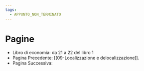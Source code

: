 ```yaml
---
tags:
  - APPUNTO_NON_TERMINATO
---
```

# Pagine
- Libro di economia: da 21 a 22 del libro 1
- Pagina Precedente: [[09-Localizzazione e delocalizzazione]].
- Pagina Successiva: 